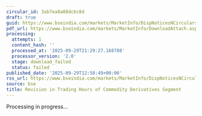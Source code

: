 ```yaml
---
circular_id: 3ab7ea8a88dcbc8d
draft: true
guid: https://www.bseindia.com/markets/MarketInfo/DispNoticesNCirculars.aspx?Noticeid={CF670D53-24B1-4E88-A817-52EE71F21738}&noticeno=20250929-55&dt=09/29/2025&icount=55&totcount=87&flag=0
pdf_url: https://www.bseindia.com/markets/MarketInfo/DownloadAttach.aspx?id=20250929-55&attachedId=
processing:
  attempts: 1
  content_hash: ''
  processed_at: '2025-09-29T21:29:27.168788'
  processor_version: '2.0'
  stage: download_failed
  status: failed
published_date: '2025-09-29T12:58:49+00:00'
rss_url: https://www.bseindia.com/markets/MarketInfo/DispNoticesNCirculars.aspx?Noticeid={CF670D53-24B1-4E88-A817-52EE71F21738}&noticeno=20250929-55&dt=09/29/2025&icount=55&totcount=87&flag=0
source: bse
title: Revision in Trading Hours of Commodity Derivatives Segment
---
```


Processing in progress...